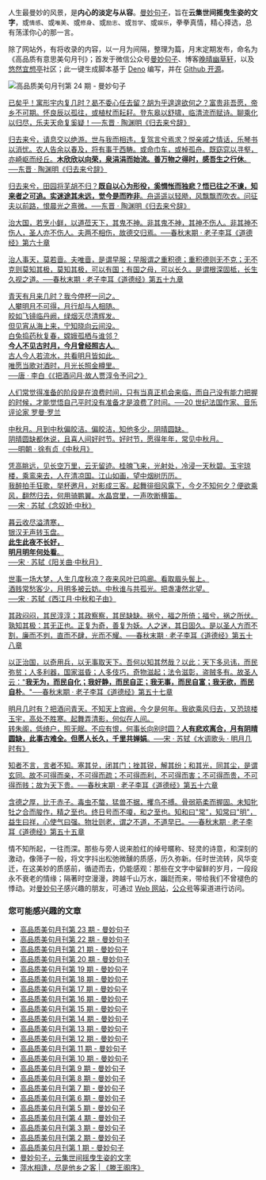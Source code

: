 人生最曼妙的风景，是**内心的淡定与从容**。[曼妙句子](https://read.lovejade.cn/)，旨在**云集世间摇曳生姿的文字**，或`情感`、或`唯美`、或`修身`、或`励志`、或`哲学`、或`娱乐`，拳拳真情，精心择选，总有荡漾你心的那一言。

除了网站外，有将收录的内容，以一月为间隔，整理为篇，月末定期发布，命名为《高品质有意思美句月刊》；首发于微信公众号[曼妙句子](https://mp.weixin.qq.com/mp/appmsgalbum?__biz=Mzk0NzI5NjQ3Mg==&action=getalbum&album_id=2103726193429512196)、博客[晚晴幽草轩](https://www.jeffjade.com)，以及[悠然宜想亭](https://forum.lovejade.cn/)社区；此一键生成脚本基于 [Deno](https://nicelinks.site/post/602d30aad099ff5688618591) 编写，并在 [Github 开源](https://github.com/nicejade/sentences-monthly-newsletter)。

![高品质美句月刊第 24 期 - 曼妙句子](https://image.nicelinks.site/jpg/nice-links-024.jpg)

[已矣乎！寓形宇内复几时？曷不委心任去留？胡为乎遑遑欲何之？富贵非吾愿，帝乡不可期。怀良辰以孤往，或植杖而耘耔。登东皋以舒啸，临清流而赋诗。聊乘化以归尽，乐夫天命复奚疑！──东晋 · 陶渊明《归去来兮辞》](https://read.lovejade.cn/p/651cfddb9bdacb5ca44f6110) 

[归去来兮，请息交以绝游。世与我而相违，复驾言兮焉求？悦亲戚之情话，乐琴书以消忧。农人告余以春及，将有事于西畴。或命巾车，或棹孤舟。既窈窕以寻壑，亦崎岖而经丘。**木欣欣以向荣，泉涓涓而始流。善万物之得时，感吾生之行休**。──东晋 · 陶渊明《归去来兮辞》](https://read.lovejade.cn/p/651cfdc49bdacb5ca44f610e) 

[归去来兮，田园将芜胡不归？**既自以心为形役，奚惆怅而独悲？悟已往之不谏，知来者之可追。实迷途其未远，觉今是而昨非**。舟遥遥以轻飏，风飘飘而吹衣。问征夫以前路，恨晨光之熹微。──东晋 · 陶渊明《归去来兮辞》](https://read.lovejade.cn/p/651cfdb19bdacb5ca44f610c) 

[治大国，若烹小鲜，以道莅天下，其鬼不神。非其鬼不神，其神不伤人。非其神不伤人，圣人亦不伤人。夫两不相伤，故德交归焉。──春秋末期 · 老子李耳《道德经》第六十章](https://read.lovejade.cn/p/651cfc6d9bdacb5ca44f6109) 

[治人事天，莫若啬。夫唯啬，是谓早服；早服谓之重积德；重积德则无不克；无不克则莫知其极，莫知其极，可以有国；有国之母，可以长久。是谓根深固柢，长生久视之道。──春秋末期 · 老子李耳《道德经》第五十九章](https://read.lovejade.cn/p/651cfc0c9bdacb5ca44f6107) 

[青天有月来几时？我今停杯一问之。   
人攀明月不可得，月行却与人相随。   
皎如飞镜临丹阙，绿烟灭尽清辉发。   
但见宵从海上来，宁知晓向云间没。   
白兔捣药秋复春，嫦娥孤栖与谁邻？   
**今人不见古时月，今月曾经照古人**。   
古人今人若流水，共看明月皆如此。   
唯愿当歌对酒时，月光长照金樽里。   
──唐 · 李白《《把酒问月·故人贾淳令予问之》](https://read.lovejade.cn/p/651cfb8b9bdacb5ca44f6103) 

[人们常觉得准备的阶段是在浪费时间，只有当真正机会来临，而自己没有能力把握的时候，才能觉悟自己平时没有准备才是浪费了时间。──20 世纪法国作家、音乐评论家 罗曼·罗兰](https://read.lovejade.cn/p/651cf96a9bdacb5ca44f60fc) 

[中秋月。月到中秋偏皎洁。偏皎洁，知他多少，阴晴圆缺。   
阴晴圆缺都休说，且喜人间好时节。好时节，愿得年年，常见中秋月。   
──明朝 · 徐有贞《中秋月》](https://read.lovejade.cn/p/651cf7c29bdacb5ca44f60f9) 

[凭高眺远，见长空万里，云无留迹。桂魄飞来，光射处，冷浸一天秋碧。玉宇琼楼，乘鸾来去，人在清凉国。江山如画，望中烟树历历。    
我醉拍手狂歌，举杯邀月，对影成三客。起舞徘徊风露下，今夕不知何夕？便欲乘风，翻然归去，何用骑鹏翼。水晶宫里，一声吹断横笛。   
──宋 · 苏轼《念奴娇·中秋》](https://read.lovejade.cn/p/651cf68e9bdacb5ca44f60d1) 

[暮云收尽溢清寒，   
银汉无声转玉盘。   
**此生此夜不长好，   
明月明年何处看**。      
──宋 · 苏轼《阳关曲·中秋月》](https://read.lovejade.cn/p/651cf61d9bdacb5ca44f60c6) 

[世事一场大梦，人生几度秋凉？夜来风叶已鸣廊。看取眉头鬓上。    
酒贱常愁客少，月明多被云妨。中秋谁与共孤光。把盏凄然北望。   
──宋 · 苏轼《西江月·中秋和子由》](https://read.lovejade.cn/p/651cf5e29bdacb5ca44f60be) 

[其政闷闷，其民淳淳；其政察察，其民缺缺。祸兮，福之所倚；福兮，祸之所伏。孰知其极：其无正也。正复为奇，善复为妖。人之迷，其日固久。是以圣人方而不割，廉而不刿，直而不肆，光而不耀。──春秋末期 · 老子李耳《道德经》第五十八章](https://read.lovejade.cn/p/651cf4b59bdacb5ca44f60b9) 

[以正治国，以奇用兵，以无事取天下。吾何以知其然哉？以此：天下多忌讳，而民弥贫；人多利器，国家滋昏；人多伎巧，奇物滋起；法令滋彰，盗贼多有。故圣人云："**我无为，而民自化；我好静，而民自正；我无事，而民自富；我无欲，而民自朴**。"──春秋末期 · 老子李耳《道德经》第五十七章](https://read.lovejade.cn/p/651cf4349bdacb5ca44f60b6) 

[明月几时有？把酒问青天。不知天上宫阙，今夕是何年。我欲乘风归去，又恐琼楼玉宇，高处不胜寒。起舞弄清影，何似在人间。   
转朱阁，低绮户，照无眠。不应有恨，何事长向别时圆？**人有悲欢离合，月有阴晴圆缺，此事古难全。但愿人长久，千里共婵娟**。──宋 · 苏轼《水调歌头 · 明月几时有》](https://read.lovejade.cn/p/651cf37b9bdacb5ca44f60b4) 

[知者不言，言者不知。塞其兑，闭其门；挫其锐，解其纷；和其光，同其尘，是谓玄同。故不可得而亲，不可得而疏；不可得而利，不可得而害；不可得而贵，不可得而贱；故为天下贵。──春秋末期 · 老子李耳《道德经》第五十六章](https://read.lovejade.cn/p/650c6432ec1421174455c558) 

[含德之厚，比于赤子。毒虫不螫，猛兽不据，攫鸟不搏。骨弱筋柔而握固。未知牝牡之合而朘作，精之至也。终日号而不嗄，和之至也。知和曰"常"，知常曰"明"，益生曰祥，心使气曰强。物壮则老，谓之不道，不道早已。──春秋末期 · 老子李耳《道德经》第五十五章](https://read.lovejade.cn/p/650c6362ec1421174455c52e) 

情不知所起，一往而深。那些与旁人说来脸红的绰号暱称、轻灵的诗意，和深刻的激动，像筛子一般，将文字抖出松弛微醺的质感，历久弥新。任时世流转，风华变迁，在这美妙的质感前，循迹而去，仍能感观：那些在文字中留鲜的岁月，一段段永不衰老的情缘；隔著时空漫漫，跨越千山万水，蹁跹而来，带给我们不曾褪色的悸动。对[曼妙句子](http://read.lovejade.cn/)感兴趣的朋友，可通过 [Web 网站](http://read.lovejade.cn/)，[公众号](https://mp.weixin.qq.com/mp/appmsgalbum?__biz=Mzk0NzI5NjQ3Mg==&action=getalbum&album_id=2103726193429512196)等渠道进行访问。

### 您可能感兴趣的文章

- [高品质美句月刊第 23 期 - 曼妙句子](https://forum.lovejade.cn/d/302-23)
- [高品质美句月刊第 22 期 - 曼妙句子](https://forum.lovejade.cn/d/295-22)
- [高品质美句月刊第 21 期 - 曼妙句子](https://forum.lovejade.cn/d/289-21)
- [高品质美句月刊第 20 期 - 曼妙句子](https://forum.lovejade.cn/d/284-20)
- [高品质美句月刊第 19 期 - 曼妙句子](https://forum.lovejade.cn/d/277-19)
- [高品质美句月刊第 18 期 - 曼妙句子](https://forum.lovejade.cn/d/270-18)
- [高品质美句月刊第 17 期 - 曼妙句子](https://forum.lovejade.cn/d/261-17)
- [高品质美句月刊第 16 期 - 曼妙句子](https://forum.lovejade.cn/d/257-16)
- [高品质美句月刊第 15 期 - 曼妙句子](https://forum.lovejade.cn/d/251-15)
- [高品质美句月刊第 14 期 - 曼妙句子](https://forum.lovejade.cn/d/236-14)
- [高品质美句月刊第 13 期 - 曼妙句子](https://forum.lovejade.cn/d/236-13)
- [高品质美句月刊第 12 期 - 曼妙句子](https://forum.lovejade.cn/d/224-12)
- [高品质美句月刊第 11 期 - 曼妙句子](https://forum.lovejade.cn/d/212-11)
- [高品质美句月刊第 10 期 - 曼妙句子](https://forum.lovejade.cn/d/208-10)
- [高品质美句月刊第 9 期 - 曼妙句子](https://forum.lovejade.cn/d/196-9)
- [高品质美句月刊第 8 期 - 曼妙句子](https://forum.lovejade.cn/d/183-8)
- [高品质美句月刊第 7 期 - 曼妙句子](https://forum.lovejade.cn/d/171-7)
- [高品质美句月刊第 6 期 - 曼妙句子](https://forum.lovejade.cn/d/144-4)
- [高品质美句月刊第 5 期 - 曼妙句子](https://forum.lovejade.cn/d/153-5)
- [高品质美句月刊第 4 期 - 曼妙句子](https://forum.lovejade.cn/d/144-4)
- [高品质美句月刊第 3 期 - 曼妙句子](https://forum.lovejade.cn/d/136-3)
- [高品质美句月刊第 2 期 - 曼妙句子](https://forum.lovejade.cn/d/124-2)
- [高品质美句月刊第 1 期 - 曼妙句子](https://forum.lovejade.cn/d/113-1)
- [曼妙句子，云集世间摇曳生姿的文字](https://forum.lovejade.cn/d/111)
- [萍水相逢，尽是他乡之客 | 《滕王阁序》](https://forum.lovejade.cn/d/73)